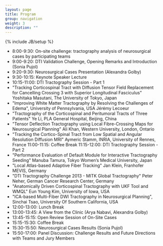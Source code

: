 ```yaml
---
layout: page
title: Program
group: navigation
weight: 3
description: ""
---
```

{% include JB/setup %}
*  8:00-9:30: On-site challenge: tractography analysis of neurosurgical cases by participating teams
*  9:00-9:20: DTI Validation Challenge, Opening Remarks and Introduction (Sonia Pujol)
*  9:20-9:30: Neurosurgical Cases Presentation (Alexandra Golby)
*  9:30-10:15: Keynote Speaker Lecture 
*  10:15-11:00: DTI Tractography Session - Part 1 
*  "Tracking Corticospinal Tract with Diffusion Tensor Field Replacement for Cancelling Crossing 3 with Superior Longitudinal Fasciculus" Yoshitaka Masutani, The University of Tokyo, Japan
*  "Improving White Matter Tractography by Resolving the Challenges of Edema", University of Pennsylvania, USA Jérémy Lecoeur
*  "Tractography of the Corticospinal and Peritumoral Tracts of Three Patients" Ye Li, PLA General Hospital, Beijing, China
*  "Tensor Deflection Tractography using Local Fibre-Crossing Maps for Neurosurgical Planning" Ali Khan, Western University, London, Ontario
*  "Tracking the Cortico-Spinal Tract from Low Spatial and Angular Resolution Diffusion MRI" Aymeric Stamm, INRIA, University of Rennes, France
11:00-11:15: Coffee Break
11:15-12:00: DTI Tractography Session - Part 2 
*  "Performance Evaluation of Default Module for Interactive Tractography Seeding" Manuba Tamura, Tokyo Women’s Medical University, Japan
*  "Local Atlas-based Adaptive Fiber Tracking" Jan Klein, Franhofer MEVIS, Germany
*  "DTI Tractography Challenge 2013 - MITK Global Tractography" Peter Neher, German Cancer Research Center, Germany
*  "Anatomically Driven Corticospinal Tractography with UKF Tool and WMQL" Eun Young Kim, University of Iowa, USA
*  "ICA-based Multi-Fiber DWI Tractography in Neurosurgical Planning", Sinchai Tsao, University Of Southern California, USA
*  12:00-13:00: Lunch Break 
*  13:00-13:45: A View from the Clinic (Arya Nabavi, Alexandra Golby)
*  13:45-15:15: Open Review Session of On-Site Cases 
*  15:15-15:30: Coffee Break 
*  15:30-15:50: Neurosurgical Cases Results (Sonia Pujol)
*  15:50-17:00: Panel Discussion: Challenge Results and Future Directions with Teams and Jury Members 


